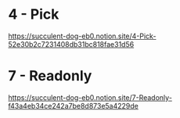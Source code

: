 # 4 - Pick
https://succulent-dog-eb0.notion.site/4-Pick-52e30b2c7231408db31bc818fae31d56

# 7 - Readonly
https://succulent-dog-eb0.notion.site/7-Readonly-f43a4eb34ce242a7be8d873e5a4229de
